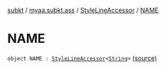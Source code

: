 [subkt](../../index.md) / [myaa.subkt.ass](../index.md) / [StyleLineAccessor](index.md) / [NAME](./-n-a-m-e.md)

# NAME

`object NAME : `[`StyleLineAccessor`](index.md)`<`[`String`](https://kotlinlang.org/api/latest/jvm/stdlib/kotlin/-string/index.html)`>` [(source)](https://github.com/Myaamori/SubKt/blob/0.1.10/src/main/kotlin/myaa/subkt/ass/parser.kt#L500)
